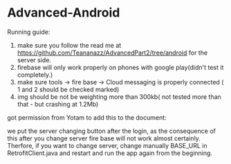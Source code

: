 # Advanced-Android

Running guide:

1. make sure you follow the read me at https://github.com/Teananazz/AdvancedPart2/tree/android for the server side.
2.  firebase will only work properly on phones with google play(didn't test it completely.)
3.  make sure tools -> fire base -> Cloud messaging is properly connected ( 1 and 2 should be checked marked)
4. img should be not be weighting more than 300kb( not tested more than that - but crashing at 1.2Mb)

got permission from Yotam to add this to the document:

we put the server changing button after the login, as the consequence of this after you change server fire base will not work almost certainly.
Therfore, if you want to change server, change manually BASE_URL in RetrofitClient.java and restart and run the app again from the beginning.
